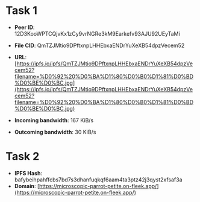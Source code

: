 # Task 1

- **Peer ID**: 12D3KooWPTCQjvKx1zCy9vrNGRe3kM9Earkefv93AJU92UEyTaMi
- **File CID**: QmTZJMtio9DPftxnpLHHEbxaENDrYuXeXB54dpzVecem52
- **URL**: [https://ipfs.io/ipfs/QmTZJMtio9DPftxnpLHHEbxaENDrYuXeXB54dpzVecem52?filename=%D0%92%20%D0%BA%D1%80%D0%B0%D1%81%D0%BD%D0%BE%D0%BC.jpg](https://ipfs.io/ipfs/QmTZJMtio9DPftxnpLHHEbxaENDrYuXeXB54dpzVecem52?filename=%D0%92%20%D0%BA%D1%80%D0%B0%D1%81%D0%BD%D0%BE%D0%BC.jpg)

- **Incoming bandwidth**: 167 KiB/s
- **Outcoming bandwidth**: 30 KiB/s

# Task 2

- **IPFS Hash**: bafybeihpahffcbs7bd7s3dhanfuqkqf6aam4ta3ptz42j3qyst2xfsaf3a
- **Domain**: [https://microscopic-parrot-petite.on-fleek.app/](https://microscopic-parrot-petite.on-fleek.app/)
